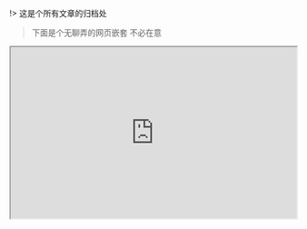 !> 这是个所有文章的归档处

> 下面是个无聊弄的网页嵌套 不必在意
<div style="position: relative; padding: 30% 45%;">
<iframe style="position: absolute; width: 100%; height: 100%; left: 0; top: 0;" src="https://www.yuque.com/docs/share/31a963ea-af8c-4ef6-acd6-642a919158b6?#" frameborder="1" scrolling="yes" width="320" height="240" allowfullscreen
</iframe>
</div>